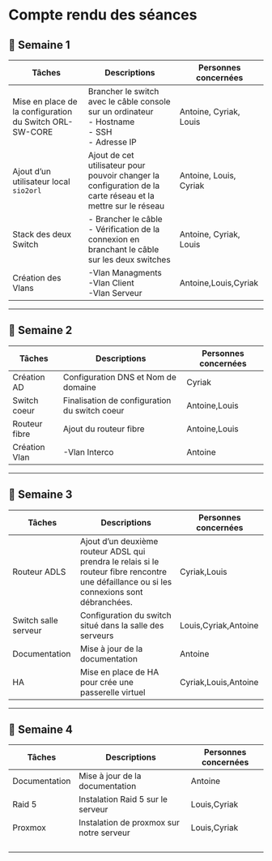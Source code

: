 # Compte rendu des séances

## 📅 Semaine 1

| Tâches                                  | Descriptions                                                                 | Personnes concernées       |
|-----------------------------------------|----------------------------------------------------------------------------|----------------------------|
| Mise en place de la configuration du Switch ORL-SW-CORE | Brancher le switch avec le câble console sur un ordinateur<br>- Hostname<br>- SSH<br>- Adresse IP | Antoine, Cyriak, Louis     |
| Ajout d’un utilisateur local `sio2orl`  | Ajout de cet utilisateur pour pouvoir changer la configuration de la carte réseau et la mettre sur le réseau  | Antoine, Louis, Cyriak     |
| Stack des deux Switch                   | - Brancher le câble<br>- Vérification de la connexion en branchant le câble sur les deux switches | Antoine, Cyriak, Louis     |
|Création des Vlans        |-Vlan Managments<br>-Vlan Client<br>-Vlan Serveur              |Antoine,Louis,Cyriak                      |

---

## 📅 Semaine 2

| Tâches                       | Descriptions                                                                 | Personnes concernées       |
|------------------------------|----------------------------------------------------------------------------|----------------------------|
| Création AD                  | Configuration DNS et Nom de domaine                                         | Cyriak|
|Switch coeur|Finalisation de configuration du switch coeur             |Antoine,Louis                    |
|Routeur fibre        |Ajout du routeur fibre             |Antoine,Louis
|Création Vlan       |-Vlan Interco           |Antoine   |

---

## 📅 Semaine 3

| Tâches | Descriptions | Personnes concernées |
|--------|--------------|----------------------|
|Routeur ADLS|Ajout d’un deuxième routeur ADSL qui prendra le relais si le routeur fibre rencontre une défaillance ou si les connexions sont débranchées.              |Cyriak,Louis|
|Switch salle serveur|Configuration du switch situé dans la salle des serveurs              |Louis,Cyriak,Antoine                      |
|Documentation |Mise à jour de la documentation              |Antoine|
|HA|Mise en place de HA pour crée une passerelle virtuel              |Cyriak,Louis,Antoine

---

## 📅 Semaine 4

| Tâches | Descriptions | Personnes concernées |
|--------|--------------|----------------------|
|Documentation |Mise à jour de la documentation              |Antoine
|Raid 5|Instalation Raid 5 sur le serveur              | Louis,Cyriak                     |
|Proxmox|Instalation de proxmox sur notre serveur              |Louis,Cyriak                      |
|        |              |                      |
|        |              |                      |
|        |              |                      |
|        |              |                      |
